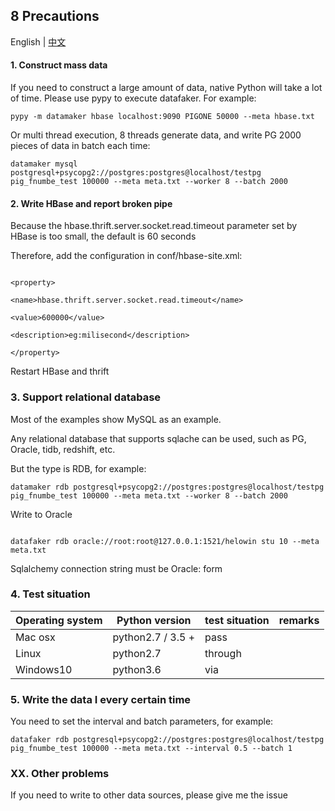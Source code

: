 ## 8 Precautions
English | [中文](zh_CN/注意事项.md)

#### 1. Construct mass data

If you need to construct a large amount of data, native Python will take a lot of time. Please use pypy to execute datafaker. For example:

```pypy -m datamaker hbase localhost:9090 PIGONE 50000 --meta hbase.txt```

Or multi thread execution, 8 threads generate data, and write PG 2000 pieces of data in batch each time:



```datamaker mysql postgresql+psycopg2://postgres:postgres@localhost/testpg pig_fnumbe_test 100000 --meta meta.txt --worker 8 --batch 2000```



#### 2. Write HBase and report broken pipe

Because the hbase.thrift.server.socket.read.timeout parameter set by HBase is too small, the default is 60 seconds

Therefore, add the configuration in conf/hbase-site.xml:

```

<property>

<name>hbase.thrift.server.socket.read.timeout</name>

<value>600000</value>

<description>eg:milisecond</description>

</property>

```

Restart HBase and thrift

### 3. Support relational database

Most of the examples show MySQL as an example.

Any relational database that supports sqlache can be used, such as PG, Oracle, tidb, redshift, etc.

But the type is RDB, for example:

```datamaker rdb postgresql+psycopg2://postgres:postgres@localhost/testpg pig_fnumbe_test 100000 --meta meta.txt --worker 8 --batch 2000```

Write to Oracle


```

datafaker rdb oracle://root:root@127.0.0.1:1521/helowin stu 10 --meta meta.txt

```

Sqlalchemy connection string must be Oracle: form



### 4. Test situation



|Operating system | Python version | test situation | remarks|
| -------- | -------- | ------ | ------- |
|Mac osx| python2.7 / 3.5 + | pass ||
|Linux | python2.7 | through ||
|Windows10 | python3.6 | via ||



### 5. Write the data I every certain time

You need to set the interval and batch parameters, for example:

```datafaker rdb postgresql+psycopg2://postgres:postgres@localhost/testpg pig_fnumbe_test 100000 --meta meta.txt --interval 0.5 --batch 1```




### XX. Other problems

If you need to write to other data sources, please give me the issue
